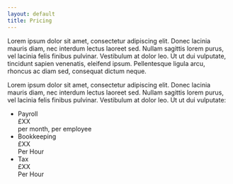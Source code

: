 ```yaml
---
layout: default
title: Pricing
---
```


<p class="centered-text">Lorem ipsum dolor sit amet, consectetur adipiscing elit. Donec lacinia mauris diam, nec interdum lectus laoreet sed. Nullam sagittis lorem purus, vel lacinia felis finibus pulvinar. Vestibulum at dolor leo. Ut ut dui vulputate, tincidunt sapien venenatis, eleifend ipsum. Pellentesque ligula arcu, rhoncus ac diam sed, consequat dictum neque.</p>

<p class="centered-text">Lorem ipsum dolor sit amet, consectetur adipiscing elit. Donec lacinia mauris diam, nec interdum lectus laoreet sed. Nullam sagittis lorem purus, vel lacinia felis finibus pulvinar. Vestibulum at dolor leo. Ut ut dui vulputate:</p>

<ul class="pricing-table">
    <li>
        <div class="pricing-table__title">Payroll</div>
        <div class="pricing-table__cost">£XX</div>
        <div class="pricing-table__qualifier">per month, per employee</div>
    </li>
    <li>
        <div class="pricing-table__title">Bookkeeping</div>
        <div class="pricing-table__cost">£XX</div>
        <div class="pricing-table__qualifier">Per Hour</div>
    </li>
    <li>
        <div class="pricing-table__title">Tax</div>
        <div class="pricing-table__cost">£XX</div>
        <div class="pricing-table__qualifier">Per Hour</div>
    </li>
</ul>
